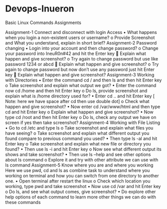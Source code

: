 # Devops-Inueron

 
Basic Linux Commands Assignments

Assignment-1
Connect and disconnect with login Access
•	What happens when you login a non-existent users or username?
o	Provide Screenshot and What you understand, explain in short brief?
Assignment-2
Password changing
•	Login into your account and then change password?
o	Change your password into IneuR0n#42 and hit the Enter key
	Explain what happen and give screenshot?
o	Try again to change password but use like password 1234 or abcd
	Explain what happen and give screenshot?
o	Try again to change password but now don’t use any password just hit Enter key
	Explain what happen and give screenshot?
Assignment-3
Working with Directories
•	Enter the command cd / and then ls and then hit Enter key
o	Take screenshot and explain what output we got?
•	Enter the command now cd /home and then hit Enter key
o	Do ls, provide screenshot and explain what is /home directory used for?
•	Enter cd .. and hit Enter key [ Note: here we have space after cd then use double dot]
o	Check what happen and give screenshot?
•	Now enter cd /var/www/html and then type cd and hit Enter key
o	Explain what happen and give screenshot?
•	Now type cd /root and then hit Enter key
o	Do ls, check any output we have on screen if yes then take screenshot?
Assignment-4
Working with File Listing
•	Go to cd /etc and type ls
o	Take screenshot and explain what files you have seeing?
o	Take screenshot and explain what different output you found compare to previous command you used?
•	Then type ls -al and hit Enter key
o	Take screenshot and explain what new file or directory you found?
•	Then use ls -i and hit Enter key
o	Now see what different output its shows and take screenshot?
•	Then use ls –help and see other options about ls command
o	Explore it and try with other attribute we can use with ls command
Assignment-5 
Know where you are and where you working	
Here we use pwd, cd and ls as combine task to understand where you working on terminal and how you can switch from one directory to another one.
•	 Open terminal after restart the linux
o	Check which location you working, type pwd and take screenshot
•	Now use cd /var and hit Enter key
o	Do ls, and see what output comes, give screenshot?
•	Do explore other help options of each command to learn more other things we can do with these commands

